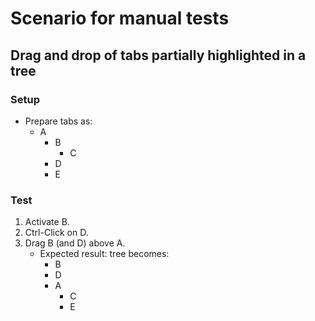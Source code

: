 # Scenario for manual tests


## Drag and drop of tabs partially highlighted in a tree

### Setup

* Prepare tabs as:
  - A
    - B
      - C
    - D
    - E

### Test

1. Activate B.
2. Ctrl-Click on D.
3. Drag B (and D) above A.
   * Expected result: tree becomes:
     - B
     - D
     - A
       - C
       - E


